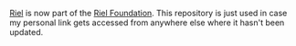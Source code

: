 [Riel](https://www.github.com/riel-foundation/riel) is now part of the [Riel Foundation](https://www.github.com/riel-foundation). This repository is just used in case my personal link gets accessed from anywhere else where it hasn't been updated.
